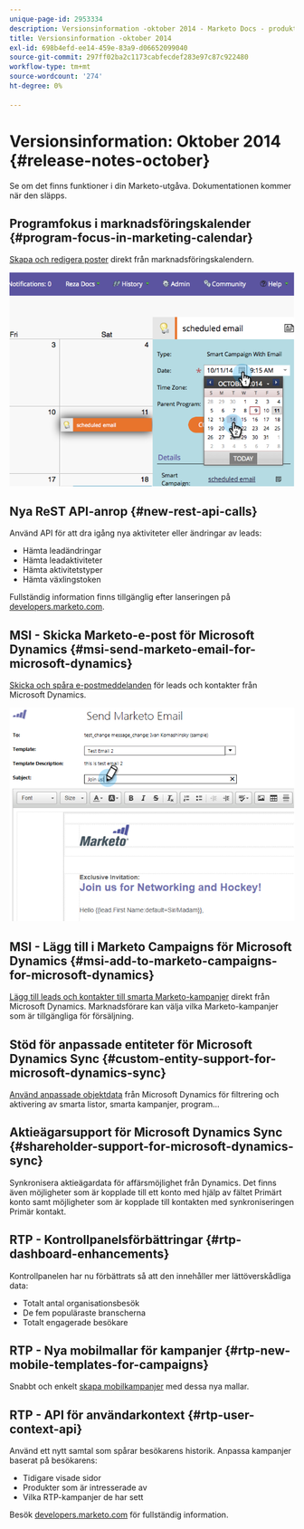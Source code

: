 ```yaml
---
unique-page-id: 2953334
description: Versionsinformation -oktober 2014 - Marketo Docs - produktdokumentation
title: Versionsinformation -oktober 2014
exl-id: 698b4efd-ee14-459e-83a9-d06652099040
source-git-commit: 297ff02ba2c1173cabfecdef283e97c87c922480
workflow-type: tm+mt
source-wordcount: '274'
ht-degree: 0%

---
```


# Versionsinformation: Oktober 2014 {#release-notes-october}

Se om det finns funktioner i din Marketo-utgåva. Dokumentationen kommer när den släpps.

## Programfokus i marknadsföringskalender {#program-focus-in-marketing-calendar}

[Skapa och redigera poster](/help/marketo/product-docs/core-marketo-concepts/marketing-calendar/understanding-the-calendar/understand-enable-program-focus.md) direkt från marknadsföringskalendern.

![](assets/image2014-10-20-11-3a48-3a51.png)

## Nya ReST API-anrop {#new-rest-api-calls}

Använd API för att dra igång nya aktiviteter eller ändringar av leads:

* Hämta leadändringar
* Hämta leadaktiviteter
* Hämta aktivitetstyper
* Hämta växlingstoken

Fullständig information finns tillgänglig efter lanseringen på [developers.marketo.com](https://developers.marketo.com/documentation/rest/).

## MSI - Skicka Marketo-e-post för Microsoft Dynamics {#msi-send-marketo-email-for-microsoft-dynamics}

[Skicka och spåra e-postmeddelanden](/help/marketo/product-docs/marketo-sales-insight/msi-for-microsoft-dynamics/setting-up-and-using/send-a-marketo-sales-email-from-microsoft-dynamics.md) för leads och kontakter från Microsoft Dynamics.

![](assets/image2014-10-20-11-3a49-3a25.png)

## MSI - Lägg till i Marketo Campaigns för Microsoft Dynamics {#msi-add-to-marketo-campaigns-for-microsoft-dynamics}

[Lägg till leads och kontakter till smarta Marketo-kampanjer](/help/marketo/product-docs/marketo-sales-insight/msi-for-microsoft-dynamics/setting-up-and-using/add-a-lead-contact-to-a-marketo-campaign-from-microsoft-dynamics.md) direkt från Microsoft Dynamics. Marknadsförare kan välja vilka Marketo-kampanjer som är tillgängliga för försäljning.

## Stöd för anpassade entiteter för Microsoft Dynamics Sync {#custom-entity-support-for-microsoft-dynamics-sync}

[Använd anpassade objektdata](/help/marketo/product-docs/crm-sync/microsoft-dynamics-sync/microsoft-dynamics-sync-details/enable-sync-for-a-custom-entity.md) från Microsoft Dynamics för filtrering och aktivering av smarta listor, smarta kampanjer, program...

## Aktieägarsupport för Microsoft Dynamics Sync {#shareholder-support-for-microsoft-dynamics-sync}

Synkronisera aktieägardata för affärsmöjlighet från Dynamics. Det finns även möjligheter som är kopplade till ett konto med hjälp av fältet Primärt konto samt möjligheter som är kopplade till kontakten med synkroniseringen Primär kontakt.

## RTP - Kontrollpanelsförbättringar {#rtp-dashboard-enhancements}

Kontrollpanelen har nu förbättrats så att den innehåller mer lättöverskådliga data:

* Totalt antal organisationsbesök
* De fem populäraste branscherna
* Totalt engagerade besökare

## RTP - Nya mobilmallar för kampanjer {#rtp-new-mobile-templates-for-campaigns}

Snabbt och enkelt [skapa mobilkampanjer](/help/marketo/product-docs/web-personalization/using-templates/using-templates-to-create-web-campaigns.md) med dessa nya mallar.

## RTP - API för användarkontext {#rtp-user-context-api}

Använd ett nytt samtal som spårar besökarens historik. Anpassa kampanjer baserat på besökarens:

* Tidigare visade sidor
* Produkter som är intresserade av
* Vilka RTP-kampanjer de har sett

Besök [developers.marketo.com](https://developers.marketo.com/documentation/websites/rtp-js-api/) för fullständig information.
